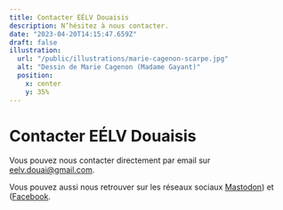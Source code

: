 ```yaml
---
title: Contacter EÉLV Douaisis
description: N’hésitez à nous contacter.
date: "2023-04-20T14:15:47.659Z"
draft: false
illustration:
  url: "/public/illustrations/marie-cagenon-scarpe.jpg"
  alt: "Dessin de Marie Cagenon (Madame Gayant)"
  position:
    x: center
    y: 35%
---
```


# Contacter EÉLV Douaisis

Vous pouvez nous contacter directement par email sur [eelv.douai@gmail.com](mailto:eelv.douai@gmail.com).

Vous pouvez aussi nous retrouver sur les réseaux sociaux [Mastodon](https://mastoot.fr/@eelv_douaisis)) et ([Facebook](https://www.facebook.com/eelvdouai/).
